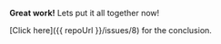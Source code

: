 **Great work!**  Lets put it all together now!

[Click here]({{ repoUrl }}/issues/8) for the conclusion.
